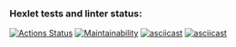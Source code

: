 ### Hexlet tests and linter status:
[![Actions Status](https://github.com/andrey-samarin88/python-project-49/workflows/hexlet-check/badge.svg)](https://github.com/andrey-samarin88/python-project-49/actions)
[![Maintainability](https://api.codeclimate.com/v1/badges/f65ec426dc91cd177683/maintainability)](https://codeclimate.com/github/andrey-samarin88/python-project-49/maintainability)
[![asciicast](https://asciinema.org/a/581236.svg)](https://asciinema.org/a/581236)
[![asciicast](https://asciinema.org/a/582490.svg)](https://asciinema.org/a/582490)
